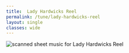```yaml
---
title:  Lady Hardwicks Reel
permalink: /tune/lady-hardwicks-reel
layout: single
classes: wide
---
```


<img src="/tune/scan/lady-hardwicks-reel.jpg" alt="scanned sheet music for Lady Hardwicks Reel">

